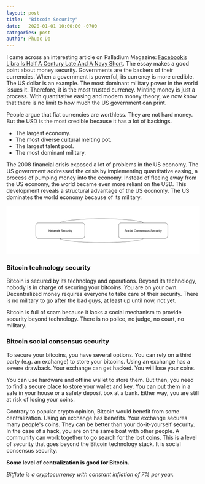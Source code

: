 ```yaml
---
layout: post
title:  "Bitcoin Security"
date:   2020-01-01 10:00:00 -0700
categories: post
author: Phuoc Do
---
```


I came across an interesting article on Palladium Magazine: [Facebook’s Libra Is Half A Century Late And A Navy Short](https://palladiummag.com/2019/11/13/facebooks-libra-is-half-a-century-late-and-a-navy-short/). The essay makes a good point about money security. Governments are the backers of their currencies. When a government is powerful, its currency is more credible. The US dollar is an example. The most dominant military power in the world issues it. Therefore, it is the most trusted currency. Minting money is just a process. With quantitative easing and modern money theory, we now know that there is no limit to how much the US government can print.

People argue that fiat currencies are worthless. They are not hard money. But the USD is the most credible because it has a lot of backings.

- The largest economy.
- The most diverse cultural melting pot.
- The largest talent pool.
- The most dominant military.

The 2008 financial crisis exposed a lot of problems in the US economy. The US government addressed the crisis by implementing quantitative easing, a process of pumping money into the economy. Instead of fleeing away from the US economy, the world became even more reliant on the USD. This development reveals a structural advantage of the US economy. The US dominates the world economy because of its military.

![Figure 1](/assets/images/BitcoinSecurity.png)

### Bitcoin technology security

Bitcoin is secured by its technology and operations. Beyond its technology, nobody is in charge of securing your bitcoins. You are on your own. Decentralized money requires everyone to take care of their security. There is no military to go after the bad guys, at least up until now, not yet.

Bitcoin is full of scam because it lacks a social mechanism to provide security beyond technology. There is no police, no judge, no court, no military.

### Bitcoin social consensus security

To secure your bitcoins, you have several options. You can rely on a third party (e.g. an exchange) to store your bitcoins. Using an exchange has a severe drawback. Your exchange can get hacked. You will lose your coins.

You can use hardware and offline wallet to store them. But then, you need to find a secure place to store your wallet and key. You can put them in a safe in your house or a safety deposit box at a bank. Either way, you are still at risk of losing your coins.

Contrary to popular crypto opinion, Bitcoin would benefit from some centralization. Using an exchange has benefits. Your exchange secures many people's coins. They can be better than your do-it-yourself security. In the case of a hack, you are on the same boat with other people. A community can work together to go search for the lost coins. This is a level of security that goes beyond the Bitcoin technology stack. It is social consensus security.

**Some level of centralization is good for Bitcoin.**

*Bitflate is a cryptocurrency with constant inflation of 7% per year.*